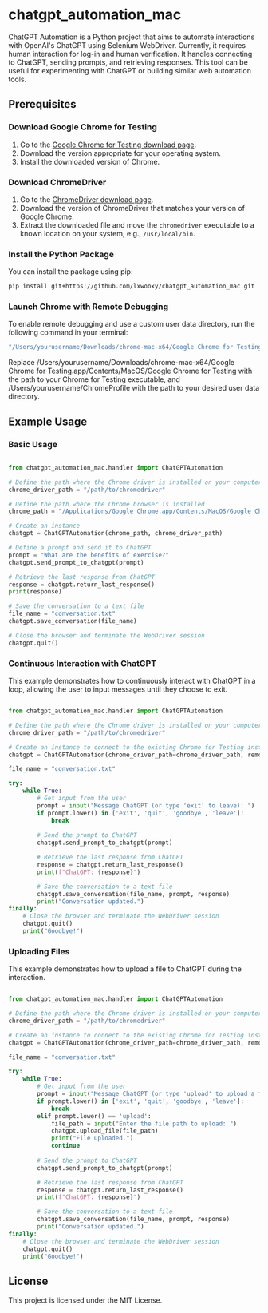 # chatgpt_automation_mac

ChatGPT Automation is a Python project that aims to automate interactions with OpenAI's ChatGPT using Selenium WebDriver. Currently, it requires human interaction for log-in and human verification. It handles connecting to ChatGPT, sending prompts, and retrieving responses. This tool can be useful for experimenting with ChatGPT or building similar web automation tools.

## Prerequisites

### Download Google Chrome for Testing

1. Go to the [Google Chrome for Testing download page](https://www.google.com/chrome/).
2. Download the version appropriate for your operating system.
3. Install the downloaded version of Chrome.

### Download ChromeDriver

1. Go to the [ChromeDriver download page](https://sites.google.com/chromium.org/driver/downloads).
2. Download the version of ChromeDriver that matches your version of Google Chrome.
3. Extract the downloaded file and move the `chromedriver` executable to a known location on your system, e.g., `/usr/local/bin`.


### Install the Python Package

You can install the package using pip:

```sh
pip install git+https://github.com/lxwooxy/chatgpt_automation_mac.git
```

### Launch Chrome with Remote Debugging

To enable remote debugging and use a custom user data directory, run the following command in your terminal:

```sh
"/Users/yourusername/Downloads/chrome-mac-x64/Google Chrome for Testing.app/Contents/MacOS/Google Chrome for Testing" --remote-debugging-port=9222 --user-data-dir="/Users/yourusername/ChromeProfile"
```

Replace /Users/yourusername/Downloads/chrome-mac-x64/Google Chrome for Testing.app/Contents/MacOS/Google Chrome for Testing with the path to your Chrome for Testing executable, and /Users/yourusername/ChromeProfile with the path to your desired user data directory.

## Example Usage
### Basic Usage

```python

from chatgpt_automation_mac.handler import ChatGPTAutomation

# Define the path where the Chrome driver is installed on your computer
chrome_driver_path = "/path/to/chromedriver"

# Define the path where the Chrome browser is installed
chrome_path = "/Applications/Google Chrome.app/Contents/MacOS/Google Chrome"

# Create an instance
chatgpt = ChatGPTAutomation(chrome_path, chrome_driver_path)

# Define a prompt and send it to ChatGPT
prompt = "What are the benefits of exercise?"
chatgpt.send_prompt_to_chatgpt(prompt)

# Retrieve the last response from ChatGPT
response = chatgpt.return_last_response()
print(response)

# Save the conversation to a text file
file_name = "conversation.txt"
chatgpt.save_conversation(file_name)

# Close the browser and terminate the WebDriver session
chatgpt.quit()
```
### Continuous Interaction with ChatGPT

This example demonstrates how to continuously interact with ChatGPT in a loop, allowing the user to input messages until they choose to exit.

```python

from chatgpt_automation_mac.handler import ChatGPTAutomation

# Define the path where the Chrome driver is installed on your computer
chrome_driver_path = "/path/to/chromedriver"

# Create an instance to connect to the existing Chrome for Testing instance
chatgpt = ChatGPTAutomation(chrome_driver_path=chrome_driver_path, remote_debugging_port=9222)

file_name = "conversation.txt"

try:
    while True:
        # Get input from the user
        prompt = input("Message ChatGPT (or type 'exit' to leave): ")
        if prompt.lower() in ['exit', 'quit', 'goodbye', 'leave']:
            break
        
        # Send the prompt to ChatGPT
        chatgpt.send_prompt_to_chatgpt(prompt)

        # Retrieve the last response from ChatGPT
        response = chatgpt.return_last_response()
        print(f"ChatGPT: {response}")

        # Save the conversation to a text file
        chatgpt.save_conversation(file_name, prompt, response)
        print("Conversation updated.")
finally:
    # Close the browser and terminate the WebDriver session
    chatgpt.quit()
    print("Goodbye!")
```
### Uploading Files

This example demonstrates how to upload a file to ChatGPT during the interaction.

```python

from chatgpt_automation_mac.handler import ChatGPTAutomation

# Define the path where the Chrome driver is installed on your computer
chrome_driver_path = "/path/to/chromedriver"

# Create an instance to connect to the existing Chrome for Testing instance
chatgpt = ChatGPTAutomation(chrome_driver_path=chrome_driver_path, remote_debugging_port=9222)

file_name = "conversation.txt"

try:
    while True:
        # Get input from the user
        prompt = input("Message ChatGPT (or type 'upload' to upload a file, 'exit' to leave): ")
        if prompt.lower() in ['exit', 'quit', 'goodbye', 'leave']:
            break
        elif prompt.lower() == 'upload':
            file_path = input("Enter the file path to upload: ")
            chatgpt.upload_file(file_path)
            print("File uploaded.")
            continue
        
        # Send the prompt to ChatGPT
        chatgpt.send_prompt_to_chatgpt(prompt)

        # Retrieve the last response from ChatGPT
        response = chatgpt.return_last_response()
        print(f"ChatGPT: {response}")

        # Save the conversation to a text file
        chatgpt.save_conversation(file_name, prompt, response)
        print("Conversation updated.")
finally:
    # Close the browser and terminate the WebDriver session
    chatgpt.quit()
    print("Goodbye!")
```
## License

This project is licensed under the MIT License.